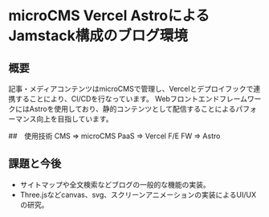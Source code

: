 # microCMS Vercel AstroによるJamstack構成のブログ環境
## 概要
記事・メディアコンテンツはmicroCMSで管理し、Vercelとデプロイフックで連携することにより、CI/CDを行なっています。
WebフロントエンドフレームワークにはAstroを使用しており、静的コンテンツとして配信することによるパフォーマンス向上を目指しています。

##　使用技術
CMS => microCMS
PaaS => Vercel
F/E FW => Astro

## 課題と今後
- サイトマップや全文検索などブログの一般的な機能の実装。
- Three.jsなどcanvas、svg、スクリーンアニメーションの実装によるUI/UXの研究。
